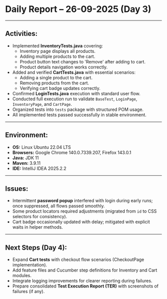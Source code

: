 # Daily Report – 26-09-2025 (Day 3)

---

## Activities:
- Implemented **InventoryTests.java** covering:
    - Inventory page displays all products.
    - Adding multiple products to the cart.
    - Product button text changes to 'Remove' after adding to cart.
    - Product details navigation works correctly.
- Added and verified **CartTests.java** with essential scenarios:
    - Adding a single product to the cart.
    - Removing products from the cart.
    - Verifying cart badge updates correctly.
- Confirmed **LoginTests.java** execution with standard user flow.
- Conducted full execution run to validate `BaseTest`, `LoginPage`, `InventoryPage`, and `CartPage`.
- Organized tests into `tests` package with structured POM usage.
- All implemented tests passed successfully in stable environment.

---

## Environment:
- **OS:** Linux Ubuntu 22.04 LTS
- **Browsers:** Google Chrome 140.0.7339.207, Firefox 143.0.1
- **Java:** JDK 11
- **Maven:** 3.9.11
- **IDE:** IntelliJ IDEA 2025.2.2

---

## Issues:
- Intermittent **password popup** interfered with login during early runs; once suppressed, all flows passed smoothly.
- Some product locators required adjustments (migrated from `id` to CSS selectors for consistency).
- Cart badge occasionally updated with delay; mitigated with explicit waits in helper methods.

---

## Next Steps (Day 4):
- Expand **Cart tests** with checkout flow scenarios (CheckoutPage implementation).
- Add feature files and Cucumber step definitions for Inventory and Cart modules.
- Integrate logging improvements for clearer reporting during failures.
- Prepare consolidated **Test Execution Report (TER)** with screenshots of failures (if any).